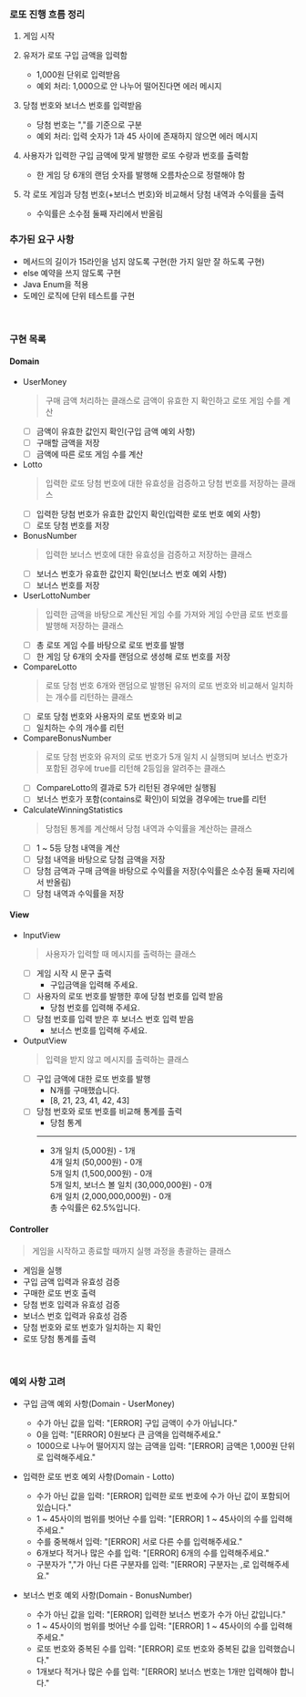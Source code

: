### 로또 진행 흐름 정리
1. 게임 시작

2. 유저가 로또 구입 금액을 입력함
   - 1,000원 단위로 입력받음
   - 예외 처리: 1,000으로 안 나누어 떨어진다면 에러 메시지

3. 당첨 번호와 보너스 번호를 입력받음
    - 당첨 번호는 ","를 기준으로 구분
    - 예외 처리: 입력 숫자가 1과 45 사이에 존재하지 않으면 에러 메시지

4. 사용자가 입력한 구입 금액에 맞게 발행한 로또 수량과 번호를 출력함
    - 한 게임 당 6개의 랜덤 숫자를 발행해 오름차순으로 정렬해야 함
   
5. 각 로또 게임과 당첨 번호(+보너스 번호)와 비교해서 당첨 내역과 수익률을 출력
    - 수익률은 소수점 둘째 자리에서 반올림

### 추가된 요구 사항
- 메서드의 길이가 15라인을 넘지 않도록 구현(한 가지 일만 잘 하도록 구현)
- else 예약을 쓰지 않도록 구현
- Java Enum을 적용
- 도메인 로직에 단위 테스트를 구현

<br>


### 구현 목록
#### Domain
- UserMoney 
  > 구매 금액 처리하는 클래스로 금액이 유효한 지 확인하고 로또 게임 수를 계산
  - [ ] 금액이 유효한 값인지 확인(구입 금액 예외 사항)
  - [ ] 구매할 금액을 저장
  - [ ] 금액에 따른 로또 게임 수를 계산

- Lotto
  > 입력한 로또 당첨 번호에 대한 유효성을 검증하고 당첨 번호를 저장하는 클래스
  - [ ] 입력한 당첨 번호가 유효한 값인지 확인(입력한 로또 번호 예외 사항)
  - [ ] 로또 당첨 번호를 저장

- BonusNumber
  > 입력한 보너스 번호에 대한 유효성을 검증하고 저장하는 클래스
  - [ ] 보너스 번호가 유효한 값인지 확인(보너스 번호 예외 사항)
  - [ ] 보너스 번호를 저장

- UserLottoNumber
  > 입력한 금액을 바탕으로 계산된 게임 수를 가져와 게임 수만큼 로또 번호를 발행해 저장하는 클래스
  - [ ] 총 로또 게임 수를 바탕으로 로또 번호를 발행
  - [ ] 한 게임 당 6개의 숫자를 랜덤으로 생성해 로또 번호를 저장

- CompareLotto
  > 로또 당첨 번호 6개와 랜덤으로 발행된 유저의 로또 번호와 비교해서 일치하는 개수를 리턴하는 클래스
  - [ ] 로또 당첨 번호와 사용자의 로또 번호와 비교
  - [ ] 일치하는 수의 개수를 리턴

- CompareBonusNumber
  > 로또 당첨 번호와 유저의 로또 번호가 5개 일치 시 실행되며 보너스 번호가 포함된 경우에 true를 리턴해 2등임을 알려주는 클래스
  - [ ] CompareLotto의 결과로 5가 리턴된 경우에만 실행됨
  - [ ] 보너스 번호가 포함(contains로 확인)이 되었을 경우에는 true를 리턴

- CalculateWinningStatistics
  > 당첨된 통계를 계산해서 당첨 내역과 수익률을 계산하는 클래스
  - [ ] 1 ~ 5등 당첨 내역을 계산
  - [ ] 당첨 내역을 바탕으로 당첨 금액을 저장
  - [ ] 당첨 금액과 구매 금액을 바탕으로 수익률을 저장(수익률은 소수점 둘째 자리에서 반올림)
  - [ ] 당첨 내역과 수익률을 저장

#### View
- InputView
  > 사용자가 입력할 때 메시지를 출력하는 클래스
  - [ ] 게임 시작 시 문구 출력
    - 구입금액을 입력해 주세요.
  - [ ] 사용자의 로또 번호를 발행한 후에 당첨 번호를 입력 받음
    - 당첨 번호를 입력해 주세요.
  - [ ] 당첨 번호를 입력 받은 후 보너스 번호 입력 받음
    - 보너스 번호를 입력해 주세요.

- OutputView
  > 입력을 받지 않고 메시지를 출력하는 클래스
  - [ ] 구입 금액에 대한 로또 번호를 발행
    - N개를 구매했습니다.
    - [8, 21, 23, 41, 42, 43]
  - [ ] 당첨 번호와 로또 번호를 비교해 통계를 출력
    - 당첨 통계
    - ---
    - 3개 일치 (5,000원) - 1개  
      4개 일치 (50,000원) - 0개  
      5개 일치 (1,500,000원) - 0개  
      5개 일치, 보너스 볼 일치 (30,000,000원) - 0개  
      6개 일치 (2,000,000,000원) - 0개  
      총 수익률은 62.5%입니다.

#### Controller
> 게임을 시작하고 종료할 때까지 실행 과정을 총괄하는 클래스
  - 게임을 실행
  - 구입 금액 입력과 유효성 검증
  - 구매한 로또 번호 출력
  - 당첨 번호 입력과 유효성 검증
  - 보너스 번호 입력과 유효성 검증
  - 당첨 번호와 로또 번호가 일치하는 지 확인
  - 로또 당첨 통계를 출력

<br>

### 예외 사항 고려
- 구입 금액 예외 사항(Domain - UserMoney)
  - 수가 아닌 값을 입력: "[ERROR] 구입 금액이 수가 아닙니다."
  - 0을 입력: "[ERROR] 0원보다 큰 금액을 입력해주세요."
  - 1000으로 나누어 떨어지지 않는 금액을 입력: "[ERROR] 금액은 1,000원 단위로 입력해주세요."

- 입력한 로또 번호 예외 사항(Domain - Lotto)
  - 수가 아닌 값을 입력: "[ERROR] 입력한 로또 번호에 수가 아닌 값이 포함되어 있습니다."
  - 1 ~ 45사이의 범위를 벗어난 수를 입력: "[ERROR] 1 ~ 45사이의 수를 입력해주세요."
  - 수를 중복해서 입력: "[ERROR] 서로 다른 수를 입력해주세요."
  - 6개보다 적거나 많은 수를 입력: "[ERROR] 6개의 수를 입력해주세요."
  - 구분자가 ","가 아닌 다른 구분자를 입력: "[ERROR] 구분자는 ,로 입력해주세요."

- 보너스 번호 예외 사항(Domain - BonusNumber)
  - 수가 아닌 값을 입력: "[ERROR] 입력한 보너스 번호가 수가 아닌 값입니다."
  - 1 ~ 45사이의 범위를 벗어난 수를 입력: "[ERROR] 1 ~ 45사이의 수를 입력해주세요."
  - 로또 번호와 중복된 수를 입력: "[ERROR] 로또 번호와 중복된 값을 입력했습니다."
  - 1개보다 적거나 많은 수를 입력: "[ERROR] 보너스 번호는 1개만 입력해야 합니다."